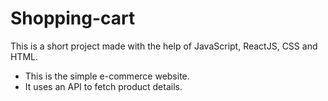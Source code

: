 # Shopping-cart
This is a short project made with the help of JavaScript, ReactJS, CSS and HTML.
- This is the simple e-commerce website.
- It uses an API to fetch product details.
